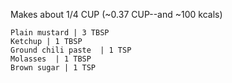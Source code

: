 Makes about 1/4 CUP (~0.37 CUP--and ~100 kcals)
```
Plain mustard | 3 TBSP
Ketchup | 1 TBSP
Ground chili paste  | 1 TSP
Molasses  | 1 TBSP
Brown sugar | 1 TSP
``` 
